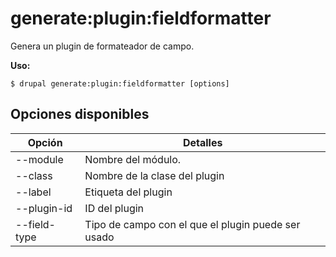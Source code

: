 # generate:plugin:fieldformatter
Genera un plugin de formateador de campo.

**Uso:**
```
$ drupal generate:plugin:fieldformatter [options] 
```

## Opciones disponibles
Opción | Detalles
-------|-------------
--module | Nombre del módulo.
--class | Nombre de la clase del plugin
--label | Etiqueta del plugin
--plugin-id | ID del plugin
--field-type | Tipo de campo con el que el plugin puede ser usado
